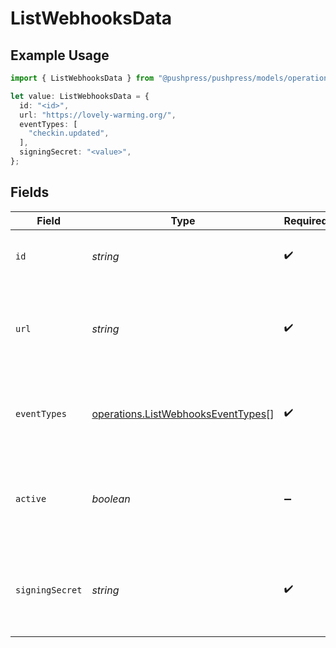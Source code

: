 # ListWebhooksData

## Example Usage

```typescript
import { ListWebhooksData } from "@pushpress/pushpress/models/operations";

let value: ListWebhooksData = {
  id: "<id>",
  url: "https://lovely-warming.org/",
  eventTypes: [
    "checkin.updated",
  ],
  signingSecret: "<value>",
};
```

## Fields

| Field                                                                                    | Type                                                                                     | Required                                                                                 | Description                                                                              |
| ---------------------------------------------------------------------------------------- | ---------------------------------------------------------------------------------------- | ---------------------------------------------------------------------------------------- | ---------------------------------------------------------------------------------------- |
| `id`                                                                                     | *string*                                                                                 | :heavy_check_mark:                                                                       | A unique identifier for the webhook                                                      |
| `url`                                                                                    | *string*                                                                                 | :heavy_check_mark:                                                                       | The endpoint URL that will receive the webhook payloads                                  |
| `eventTypes`                                                                             | [operations.ListWebhooksEventTypes](../../models/operations/listwebhookseventtypes.md)[] | :heavy_check_mark:                                                                       | A list of event types that the webhook is subscribed to                                  |
| `active`                                                                                 | *boolean*                                                                                | :heavy_minus_sign:                                                                       | Indicates whether the webhook is currently active and receiving events                   |
| `signingSecret`                                                                          | *string*                                                                                 | :heavy_check_mark:                                                                       | A secret key used to sign the webhook payloads for security purposes                     |